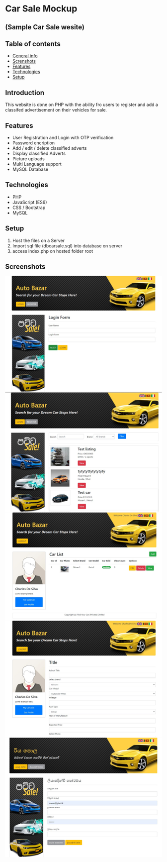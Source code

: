 # Car Sale Mockup

## (Sample Car Sale wesite)

## Table of contents

- [General info](#introduction)
- [Screnshots](#screenshots)
- [Features](#features)
- [Technologies](#technologies)
- [Setup](#setup)

## Introduction

This website is done on PHP with the ability fro users to register and add a classifed advertisement on their vehicles for sale.

## Features

- User Registration and Login with OTP verification
- Password encription
- Add / edit / delete classified adverts
- Display classified Adverts
- Picture uploads
- Multi Language support
- MySQL Database

## Technologies

- PHP
- JavaScript (ES6)
- CSS / Bootstrap
- MySQL

## Setup

1. Host the files on a Server
2. Import sql file (dbcarsale.sql) into database on server
3. access index.php on hosted folder root

## Screenshots

![Alt text](screenshots/login-form.jpg "Login Screen")
![Alt text](screenshots/car-listing.jpg "List of classifieds")
![Alt text](screenshots/car-listing-profile.jpg "Cheques Categorised")
![Alt text](screenshots/new-listing.jpg "Reports")
![Alt text](screenshots/multilanguage.jpg "Supporting Multi Language")
